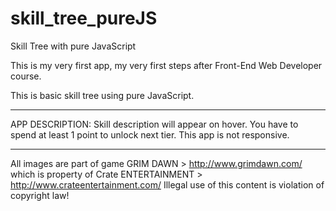 # skill_tree_pureJS
Skill Tree with pure JavaScript

This is my very first app, my very first steps after Front-End Web Developer course.

This is basic skill tree using pure JavaScript. 

----------------------------------------------------------------------------------------------------------------------------------
APP DESCRIPTION:
Skill description will appear on hover. You have to spend at least 1 point to unlock next tier. This app is not responsive.

-----
All images are part of game GRIM DAWN > http://www.grimdawn.com/ which is property of Crate ENTERTAINMENT > http://www.crateentertainment.com/ 
Illegal use of this content is violation of copyright law!
